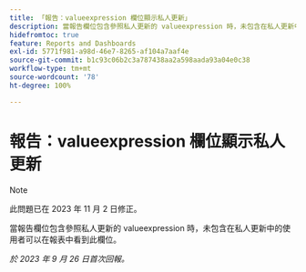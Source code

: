 ```yaml
---
title: 「報告：valueexpression 欄位顯示私人更新」
description: 當報告欄位包含參照私人更新的 valueexpression 時，未包含在私人更新中的使用者可以在報表中看到此欄位。
hidefromtoc: true
feature: Reports and Dashboards
exl-id: 5771f981-a98d-46e7-8265-af104a7aaf4e
source-git-commit: b1c93c06b2c3a787438aa2a598aada93a04e0c38
workflow-type: tm+mt
source-wordcount: '78'
ht-degree: 100%

---
```


# 報告：valueexpression 欄位顯示私人更新

>[!NOTE]
>
>此問題已在 2023 年 11 月 2 日修正。

當報告欄位包含參照私人更新的 valueexpression 時，未包含在私人更新中的使用者可以在報表中看到此欄位。

_於 2023 年 9 月 26 日首次回報。_
